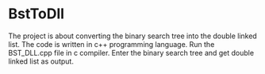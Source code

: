 # BstToDll

The project is about converting the binary search tree into the double linked list.
The code is written in c++ programming language. Run the BST_DLL.cpp file in c compiler.
Enter the binary search tree and get double linked list as output.
